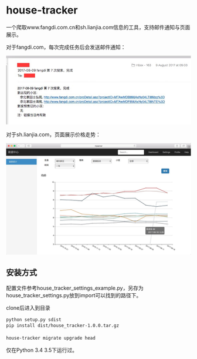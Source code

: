 # house-tracker

一个爬取www.fangdi.com.cn和sh.lianjia.com信息的工具，支持邮件通知与页面展示。

对于fangdi.com，每次完成任务后会发送邮件通知：

![](/docs/fangdi-email.jpeg)

对于sh.lianjia.com，页面展示价格走势：

![](/docs/lianjia-web.png)


## 安装方式

配置文件参考house_tracker_settings_example.py，另存为house_tracker_settings.py放到import可以找到的路径下。

clone后进入到目录

```bash
python setup.py sdist
pip install dist/house_tracker-1.0.0.tar.gz

house-tracker migrate upgrade head
```

仅在Python 3.4 3.5下运行过。



